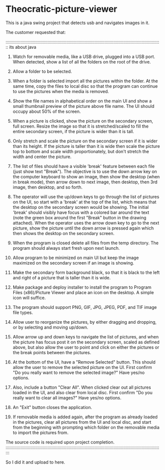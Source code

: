 # Theocratic-picture-viewer
This is a java swing project that detects usb and navigates images in it.

The customer requested that:

::::::::::::::::::::::::::::::::::::::::::::::::::::::::::::::::::::::::::::::::::::::::::::::::::::::::::::::::::::::::::::::
its about java
1. Watch for removable media, like a USB drive, plugged into a USB port. When detected, show a list of all the folders on the root of the drive.

2. Allow a folder to be selected.

3. When a folder is selected import all the pictures within the folder. At the same time, copy the files to local disc so that the program can continue to use the pictures when the media is removed.

4. Show the file names in alphabetical order on the main UI and show a small thumbnail preview of the picture above file name. The UI should occupy about 50% of the screen.

5. When a picture is clicked, show the picture on the secondary screen, full screen. Resize the image so that it is stretched/scaled to fill the entire secondary screen, if the picture is wider than it is tall.

6. Only stretch and scale the picture on the secondary screen if it is wider than its height. If the picture is taller than it is wide then scale the picture top to bottom and scale width proportionately, but don't stretch the width and center the picture.

7. The list of files should have a visible 'break' feature between each file (just show text "Break"). The objective is to use the down arrow key on the computer keyboard to show an image, then show the desktop (when in break mode), then arrow down to next image, then desktop, then 3rd image, then desktop, and so forth.

8. The operator will use the up/down keys to go through the list of pictures on the UI, so start with a 'break' at the top of the list, which means that the desktop on the secondary screen would be showing. The initial 'break' should visibly have focus with a colored bar around the text (note the green box around the first "Break" button in the drawing attached). When the operator uses the arrow down key to go to the next picture, show the picture until the down arrow is pressed again which then shows the desktop on the secondary screen.

9. When the program is closed delete all files from the temp directory. The program should always start fresh upon next launch.

10. Allow program to be minimized on main UI but keep the image maximized on the secondary screen if an image is showing.

11. Make the secondary form background black, so that it is black to the left and right of a picture that is taller than it is wide.

12. Make package and deploy installer to install the program to Program Files (x86)/Picture Viewer and place an icon on the desktop. A simple icon will suffice.

13. The program should support PNG, GIF, JPG, JPEG, PDF, and TIF image file types.

14. Allow user to reorganize the pictures, by either dragging and dropping, or by selecting and moving up/down.

15. Allow arrow up and down keys to navigate the list of pictures, and when the picture has focus post it on the secondary screen, scaled as defined above, but also allow the user to point and click on either the pictures or the break points between the pictures.

16. At the bottom of the UI, have a "Remove Selected" button. This should allow the user to remove the selected picture on the UI. First confirm "Do you really want to remove the selected image?" Have yes/no options.

17. Also, include a button "Clear All". When clicked clear out all pictures loaded in the UI, and also clear from local disc. First confirm "Do you really want to clear all images?" Have yes/no options.

18. An "Exit" button closes the application.

19. If removable media is added again, after the program as already loaded in the pictures, clear all pictures from the UI and local disc, and start from the beginning with prompting which folder on the removable media to import the pictures from.

The source code is required upon project completion.
:::::::::::::::::::::::::::::::::::::::::::::::::::::::::::::::::::::::::::::::::::::::::::::::::::::::::::::::::::::::::::::::


So I did it and upload to here.
